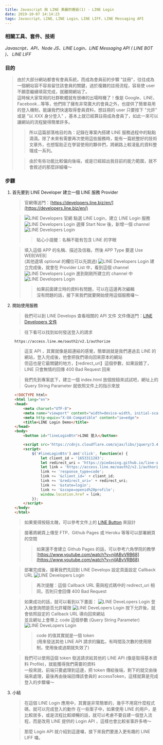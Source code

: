 ```yaml
---
title: Javascript 與 LINE 美麗的邂逅(1) - LINE Login
date: 2019-10-07 14:14:23
tags: Javascript、LINE、LINE Login、LINE LIFF、LINE Messaging API
---
```


### 相關工具、套件、技術
*Javascript、API、Node JS、LINE Login、LINE Messaging API ( LINE BOT )、 LINE LIFF*

### 目的
> 由於大部分網站都會有會員系統，而成為會員前的步驟 "註冊"，往往成為一個網站容不容易留住該會員的關鍵，過於複雜的註冊流程，容易使 user 不願意繼續填寫完成，就離開網站了。  
> 這時候大家常用的社群軟體就有很棒的出場時機了！像是 Google、LINE、Facebook...等等，他們除了擁有非常廣大的會員之外，也提供了簡單易用的登入機制，能讓我們快速取得會員資料，想註冊的 user 只要按下 "允許" 或是 "以 XXX 身分登入" ，基本上就已經算註冊成為會員了，如此一來可以讓網站的流程變得簡單許多。  
>> 所以這篇部落格目的為：記錄在專案內搭建 LINE 服務過程中的點點滴滴。除了未來有需要再次使用這些服務時，能有一篇統整好的技術文章外，也想幫助正在學習使用的夥伴們，將網路上較凌亂的資料整理成一系列。
>
>> 由於有些功能比較偏向後端，或是已經超出我目前的能力範圍，就不會敘述的那麼詳細囉～

### 步驟
1. 首先要到 LINE Developer 建立一個 LINE 服務 Provider
   > 官網傳送門：[https://developers.line.biz/en/](https://developers.line.biz/en/)

   > ![LINE Developers 官網](line/line_developers.jpg)
   > 點選 LINE Login，建立 LINE Login 服務
   > ![LINE Developers Login](line/line_login.jpg)
   > 選擇 Start Now 後，新增一個 channel
   > ![LINE Developers Login](line/line_login_start.jpg)
   >> 貼心小提醒：名稱不能有包含 LINE 的字眼

   > 填入這個 APP 的名稱、描述及信箱，然後 APP Type 要選 Use WEB[WEB]  
   > (其他選填 optional 的欄位可以先跳過)
   > ![LINE Developers Login](line/line_login_info.jpg)
   > 建立完成後，就會在 Provider List 中，看到這個 channel
   > ![LINE Developers Login](line/line_login_complete.jpg)
   > 進到剛剛所建立的 channel 中
   > ![LINE Developers Login](line/line_login_detail.jpg)
   >> 如果前面建立時的資料有問題，可以在這邊再次編輯  
   >> 沒有問題的話，接下來我們就要開始使用這個服務囉～

2. 開始使用服務
   > 我們可以到 LINE Develops 查看相關的 API 文件
   > 文件傳送門：[LINE Developers 文件](https://developers.line.biz/en/docs/line-login/web/integrate-line-login/)

   > 往下看可以找到如何發送登入的請求
   ```
    https://access.line.me/oauth2/v2.1/authorize
   ```
   > 這支 API ，其實就像是超連結的感覺，簡單說就是我們連過去 LINE 的網站，登入完成後，他會把我們導向回來原本的網站  
   > 但這也是它最關鍵的地方，【redirect_uri】這個參數，如果設錯了， LINE 只會無情的回傳 400 Bad Request 回來

   > 我們先到專案底下，建立一個 index.html 放個按鈕來試試吧，網址上的 Query String Parameter 就依照文件上的指示來放
   ``` html
    <!DOCTYPE html>
    <html lang="en">
    <head>
        <meta charset="UTF-8">
        <meta name="viewport" content="width=device-width, initial-scale=1.0">
        <meta http-equiv="X-UA-Compatible" content="ie=edge">
        <title>LINE Login Demo</title>
    </head>
    <body>
        <button id="lineLoginBtn">LINE 登入</button>

        <script src='https://cdnjs.cloudflare.com/ajax/libs/jquery/3.4.1/jquery.js'></script>
        <script>
            $('#lineLoginBtn').on('click', function(e) {
                let client_id = '1653311283';
                let redirect_uri = 'https://piedasing.github.io/line-service-demo/';
                let link = 'https://access.line.me/oauth2/v2.1/authorize?';
                link += 'response_type=code';
                link += '&client_id=' + client_id;
                link += '&redirect_uri=' + redirect_uri;
                link += '&state=login';
                link += '&scope=openid%20profile';
                window.location.href = link;
            });
        </script>
    </body>
    </html>
   ```
   > 如果覺得按鈕太醜，可以參考文件上的 [LINE Button](https://developers.line.biz/en/docs/line-login/login-button/) 來設計

   > 接著將網頁上傳至 FTP、Github Pages 或 Heroku 等等可以部署網頁的空間  
   >> 如果還不會建立 Github Pages 的話，可以參考六角學院的教學 [https://www.youtube.com/watch?v=njlABvVRB68](https://www.youtube.com/watch?v=njlABvVRB68)

   > 部署完成後，接著我們先回到 LINE Develops 設定頁面設定 Callback URL
   > ![LINE Developers Login](line/line_callback_setting.jpg)
   >> 再次提醒：這個 Callback URL 需與程式碼中的 redirect_uri 相同，否則只會回傳 400 Bad Request

   > 如果成功的話，就可以看到以下畫面：
   > ![LINE DeveLopers Login](line/line_login_success.jpg)
   > 登入後會詢問是否允許權限
   > ![LINE DeveLopers Login](line/line_login_check.jpg)
   > 按下允許後，就會依照設定的 Callback URL 導向回來網站  
   > 並且網址上會帶上 code 這個參數 (Query String Parameter)
   > ![LINE DeveLopers Login](line/line_login_success_url.jpg)
   >> code 的值其實就是一個 token  
   >> (用來發送其他 LINE API 請求的鑰匙，有時間及次數的使用限制，使用後或過期就失效了)  

   > 我們可以使用這個 token 發送請求給其他的 LINE API (像是取得基本資料 Profile)，就能獲得我們需要的資料  
   > 一般來說，前端只要處理到這邊，把 token 傳給後端，剩下的就交由後端來處理，最後再由後端回傳該會員的 accessToken，這樣就算是完成登入的步驟囉～
3. 小結
   > 在這個 LINE Login 應用中，其實是非常簡單的，幾乎不用寫什麼程式碼，就可以完成登入的動作
   > 在一些案子中，如果使用 LINE 的用戶，是比較居多，或是流程比較順暢的話，就可以考慮不要自建一個登入流程，而是改用 LINE 提供的 Login API ，這樣也會比較省事許多唷～

   > 那麼 Login API 就介紹到這邊囉，接下來我們要進入更有趣的 LINE LIFF 囉。
